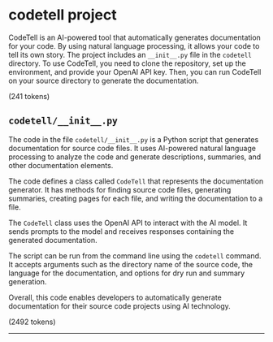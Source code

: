 # codetell project

CodeTell is an AI-powered tool that automatically generates documentation for your code. By using natural language processing, it allows your code to tell its own story. The project includes an `__init__.py` file in the `codetell` directory. To use CodeTell, you need to clone the repository, set up the environment, and provide your OpenAI API key. Then, you can run CodeTell on your source directory to generate the documentation.

(241 tokens)

## `codetell/__init__.py`

The code in the file `codetell/__init__.py` is a Python script that generates documentation for source code files. It uses AI-powered natural language processing to analyze the code and generate descriptions, summaries, and other documentation elements.

The code defines a class called `CodeTell` that represents the documentation generator. It has methods for finding source code files, generating summaries, creating pages for each file, and writing the documentation to a file.

The `CodeTell` class uses the OpenAI API to interact with the AI model. It sends prompts to the model and receives responses containing the generated documentation.

The script can be run from the command line using the `codetell` command. It accepts arguments such as the directory name of the source code, the language for the documentation, and options for dry run and summary generation.

Overall, this code enables developers to automatically generate documentation for their source code projects using AI technology.

(2492 tokens)

---

